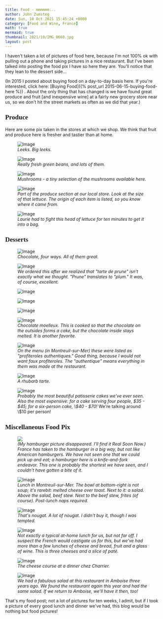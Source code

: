 ```yaml
---
title: Food - mmmmmm...
author: John Zumsteg
date: Sun, 10 Oct 2021 15:45:24 +0000
category: [Food and Wine, France]
math: true
mermaid: true
thumbnail: 2021/10/IMG_0660.jpg
layout: post
---
```

I haven't taken a lot of pictures of food here, because I'm not 100% ok with pulling out a phone and taking pictures in a nice restaurant. But I've been talked into posting the food pix I have so here they are. You'll notice that they lean to the dessert side...

(In 2015 I posted about buying food on a day-to-day basis here. If you're interested, click here: [Buying Food]({% post_url 2015-06-15-buying-food-here %}) . About the only thing that has changed is we have found great produce and fruit [and inexpensive wine] at a fairly new grocery store near us, so we don't hit the street markets as often as we did that year.)
<h2 style="font-family: verdana;">Produce</h2>
Here are some pix taken in the stores at which we shop. We think that fruit and produce here is fresher and tastier than at home.

<figure class = "landscape">
	<img src="{{"/assets/images/2021/10/IMG_0639-2-1.jpg" | prepend: site.baseurl | prepend: site.url }}" alt="Image" />
	<figcaption><em>Leeks. Big leeks.</em></figcaption>
</figure>



<figure class = "landscape">
	<img src="{{"/assets/images/2021/10/IMG_0642.jpeg"  | prepend: site.baseurl | prepend: site.url }}" alt="Image"/>
	<figcaption><em>Really fresh green beans, and lots of them.</em></figcaption>
</figure>



<figure class = "landscape">
	<img src="{{"/assets/images/2021/10/IMG_0641-2.jpg" | prepend: site.baseurl | prepend: site.url }}" alt="Image" />
	<figcaption><em>Mushrooms - a tiny selection of the mushrooms available here.</em></figcaption>
</figure>



<figure class = "landscape">
	<img src="{{"/assets/images/2021/10/IMG_0640.jpg" | prepend: site.baseurl | prepend: site.url }}" alt="Image" />
	<figcaption><em>Part of the produce section at our local store. Look at the size of that lettuce. The origin of each item is listed, so you know where it came from.</em></figcaption>
</figure>



<figure class = "landscape">
	<img src="{{"/assets/images/2021/10/IMG_4462.jpeg" | prepend: site.baseurl | prepend: site.url }}" alt="Image" />
	<figcaption><em>Laurie had to fight this head of lettuce for ten minutes to get it into a bag.</em></figcaption>
</figure>


<h2 style="font-family: verdana;">Desserts</h2>
<figure class = "landscape">
	<img src="{{"/assets/images/2021/10/IMG_0673.jpg" | prepend: site.baseurl | prepend: site.url }}" alt="Image" />
	<figcaption><em>Chocolate, four ways. All of them great.</em></figcaption>
</figure>



<figure class = "landscape">
	<img src="{{"/assets/images/2021/10/IMG_0672.jpg" | prepend: site.baseurl | prepend: site.url }}" alt="Image" />
	<figcaption><em>We ordered this after we realized that "tarte de prune" isn't exactly what we thought. "Prune" translates to "plum." It was, of course, excellent.</em></figcaption>
</figure>



<figure class = "landscape">
	<img src="{{"/assets/images/2021/10/IMG_0663.jpg" | prepend: site.baseurl | prepend: site.url }}" alt="Image" />
	<figcaption></figcaption>
</figure>

 <figure class = "landscape">
	<img src="{{"/assets/images/2021/10/IMG_0662.jpg" | prepend: site.baseurl | prepend: site.url }}" alt="Image" />
	<figcaption></figcaption>
</figure>

 <figure class = "landscape">
	<img src="{{"/assets/images/2021/10/IMG_0661.jpg" | prepend: site.baseurl | prepend: site.url }}" alt="Image" />
	<figcaption></figcaption>
</figure>



<figure class = "landscape">
	<img src="{{"/assets/images/2021/10/IMG_0660.jpg" | prepend: site.baseurl | prepend: site.url }}" alt="Image" />
	<figcaption><em>Chocolate moelleux. This is cooked so that the chocolate on the outsides forms a cake, but the chocolate inside stays melted. It is another favorite.</em></figcaption>
</figure>



<figure class = "landscape">
	<img src="{{"/assets/images/2021/10/IMG_0649.jpg" | prepend: site.baseurl | prepend: site.url }}" alt="Image" />
	<figcaption><em>On the menu (in Montreuil-sur-Mer) these were listed as "profiteroles authentiques." Good thing, because I would not want faux profiteroles. The "authentique" means everything in them was made at the restaurant.</em></figcaption>
</figure>



<figure class = "portrait">
	<img src="{{"/assets/images/2021/10/IMG_0648.jpg" | prepend: site.baseurl | prepend: site.url }}" alt="Image" />
	<figcaption><em>A rhubarb tarte.</em></figcaption>
</figure>



<figure class = "landscape">
	<img src="{{"/assets/images/2021/10/IMG_0758.jpg" | prepend: site.baseurl | prepend: site.url }}" alt="Image" />
	<figcaption><em>Probably the most beautiful patisserie cakes we've ever seen. Also the most expensive: for a cake serving four people, $35 - $45; for a six-person cake, \$40 - $70!</em> We're talking around \$10 per person!</figcaption>
</figure>


<h2 style="font-family: verdana;">Miscellaneous Food Pix</h2>
<figure class = "landscape">
	<img src="{{site.url}}jpeg"/>
	<figcaption><em>(My hamburger picture disappeared. I'll find it Real Soon Now.) France has taken to the hamburger in a big way, but not like American hamburgers. We have not seen one that we could pick up and eat; a hamburger here is a knife-and-fork endeavor. This one is probably the shortest we have seen, and I couldn't have gotten a bite of it.</em></figcaption>
</figure>



<figure class = "landscape">
	<img src="{{"/assets/images/2021/10/IMG_4505.jpg" | prepend: site.baseurl | prepend: site.url }}" alt="Image" />
	<figcaption><em>Lunch in Montreuil-sur-Mer. The bowl at bottom-right is not soup; it's rarebit: melted cheese over toast. Next to it: a salad. Above the salad, beef stew. Next to the beef stew, frites (of course). Post-lunch naps required.</em></figcaption>
</figure>



<figure class = "landscape">
	<img src="{{"/assets/images/2021/10/IMG_0668.jpg" | prepend: site.baseurl | prepend: site.url }}" alt="Image" />
	<figcaption><em>That's nougat. A lot of nougat. I didn't buy it, though I was tempted.</em></figcaption>
</figure>



<figure class = "portrait">
	<img src="{{"/assets/images/2021/10/IMG_0689.jpg" | prepend: site.baseurl | prepend: site.url }}" alt="Image" />
	<figcaption><em>Not exactly a typical at-home lunch for us, but not far off. I suspect the French would castigate us for this, but we've had more than a few lunches of cheese and bread, fruit and a glass of wine. This is three cheeses and a slice of paté.</em></figcaption>
</figure>



<figure class = "portrait">
	<img src="{{"/assets/images/2021/10/cheese.jpg" | prepend: site.baseurl | prepend: site.url }}" alt="Image" />
	<figcaption><em>The cheese course at a dinner chez Charrier.</em></figcaption>
</figure>



<figure class = "landscape">
	<img src="{{"/assets/images/2021/10/IMG_0697.jpg" | prepend: site.baseurl | prepend: site.url }}" alt="Image" />
	<figcaption><em>We had a fabulous salad at this restaurant in Amboise three years ago. We found the restaurant again this year and had the same salad. If we return to Amboise, we'll have it then, too!</em></figcaption>
</figure>



That's my food post; not a lot of pictures for ten weeks, I admit, but if I took a picture of every good lunch and dinner we've had, this blog would be nothing but food pictures!
